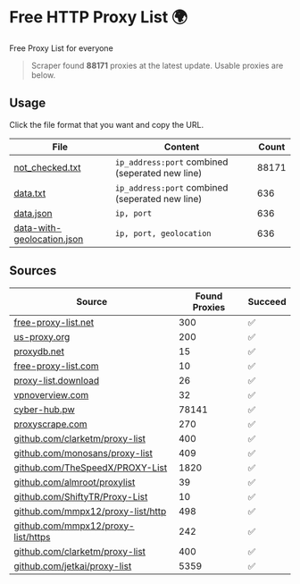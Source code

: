 
# Free HTTP Proxy List 🌍

Free Proxy List for everyone

> Scraper found **88171** proxies at the latest update. Usable proxies are below.

## Usage

Click the file format that you want and copy the URL.


|File|Content|Count|
|----|-------|-----|
|[not_checked.txt](https://raw.githubusercontent.com/yemixzy/proxy-list/main/proxy-list/not_checked.txt)|`ip_address:port` combined (seperated new line)|88171|
|[data.txt](https://raw.githubusercontent.com/yemixzy/proxy-list/main/proxy-list/data.txt)|`ip_address:port` combined (seperated new line)|636|
|[data.json](https://raw.githubusercontent.com/yemixzy/proxy-list/main/proxy-list/data.json)|`ip, port`|636|
|[data-with-geolocation.json](https://raw.githubusercontent.com/yemixzy/proxy-list/main/proxy-list/data-with-geolocation.json)|`ip, port, geolocation`|636|

## Sources

|Source|Found Proxies|Succeed|
|------|-------------|-------|
|[free-proxy-list.net](https://free-proxy-list.net)|300|✅|
|[us-proxy.org](https://www.us-proxy.org)|200|✅|
|[proxydb.net](http://proxydb.net)|15|✅|
|[free-proxy-list.com](https://free-proxy-list.com/?page=&port=&type%5B%5D=http&type%5B%5D=https&up_time=0&search=Search)|10|✅|
|[proxy-list.download](https://www.proxy-list.download/HTTP)|26|✅|
|[vpnoverview.com](https://vpnoverview.com/privacy/anonymous-browsing/free-proxy-servers)|32|✅|
|[cyber-hub.pw](https://cyber-hub.pw/statics/proxy.txt)|78141|✅|
|[proxyscrape.com](https://api.proxyscrape.com/v2/?request=displayproxies&protocol=http&timeout=10000&country=all&ssl=all&anonymity=all)|270|✅|
|[github.com/clarketm/proxy-list](https://raw.githubusercontent.com/clarketm/proxy-list/master/proxy-list-raw.txt)|400|✅|
|[github.com/monosans/proxy-list](https://raw.githubusercontent.com/monosans/proxy-list/main/proxies/http.txt)|409|✅|
|[github.com/TheSpeedX/PROXY-List](https://raw.githubusercontent.com/TheSpeedX/PROXY-List/master/http.txt)|1820|✅|
|[github.com/almroot/proxylist](https://raw.githubusercontent.com/almroot/proxylist/master/list.txt)|39|✅|
|[github.com/ShiftyTR/Proxy-List](https://raw.githubusercontent.com/ShiftyTR/Proxy-List/master/http.txt)|10|✅|
|[github.com/mmpx12/proxy-list/http](https://raw.githubusercontent.com/mmpx12/proxy-list/master/http.txt)|498|✅|
|[github.com/mmpx12/proxy-list/https](https://raw.githubusercontent.com/mmpx12/proxy-list/master/https.txt)|242|✅|
|[github.com/clarketm/proxy-list](https://raw.githubusercontent.com/clarketm/proxy-list/master/proxy-list-raw.txt)|400|✅|
|[github.com/jetkai/proxy-list](https://raw.githubusercontent.com/jetkai/proxy-list/main/online-proxies/txt/proxies.txt)|5359|✅|


